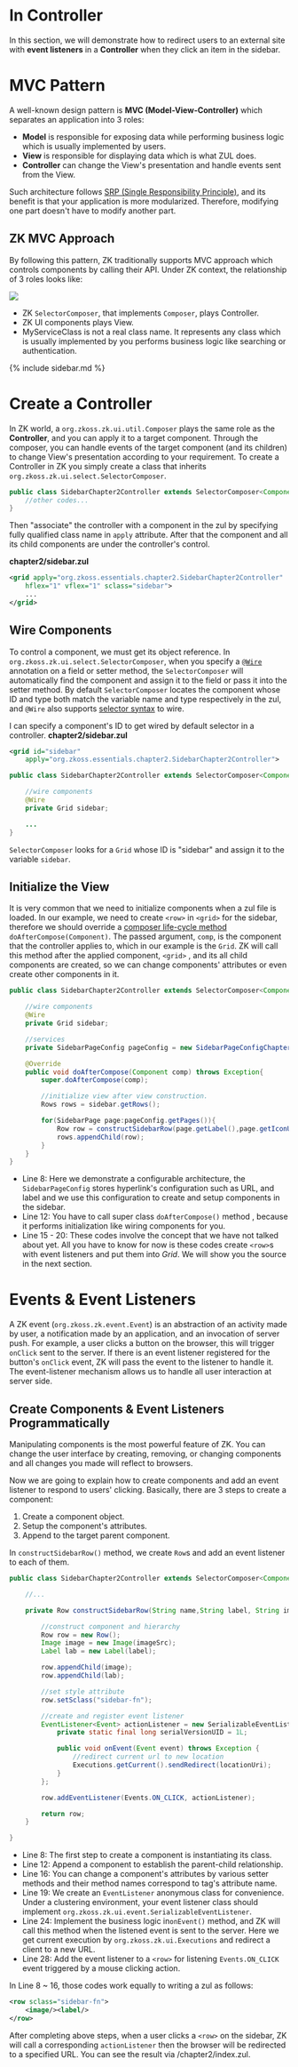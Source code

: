 # In Controller
In this section, we will demonstrate how to redirect users to an
external site with **event listeners** in a **Controller** when they
click an item in the sidebar.

# MVC Pattern
A well-known design pattern is **MVC
(Model-View-Controller)** which separates an application into 3 roles:

* **Model** is responsible for exposing data while performing business
logic which is usually implemented by users.
* **View** is responsible for displaying data which is what ZUL does.
* **Controller** can change the View's presentation and handle events sent from the View.

Such architecture follows [SRP (Single Responsibility Principle)](https://en.wikipedia.org/wiki/Single_responsibility_principle), and its benefit is that your application is more modularized. Therefore, modifying one part doesn't have to modify another part.

## ZK MVC Approach
By following this pattern, ZK traditionally supports MVC approach which controls components by calling their API. Under ZK context, the relationship of 3 roles looks like:

![]({{site.baseurl}}/zk_essentials/images/zk-mvc.png)

* ZK `SelectorComposer`, that implements `Composer`, plays Controller.
* ZK UI components plays View.
* MyServiceClass is not a real class name. It represents any class which is usually implemented by you performs business logic like searching or authentication.


{% include sidebar.md %}


# Create a Controller
In ZK world, a `org.zkoss.zk.ui.util.Composer` plays
the same role as the **Controller**, and you can apply it to a target
component. Through the composer, you can handle events of the target
component (and its children) to change View's presentation according to your requirement. To create a Controller in ZK you simply create a class that inherits `org.zkoss.zk.ui.select.SelectorComposer`.

```java
public class SidebarChapter2Controller extends SelectorComposer<Component>{
    //other codes...
}
```

Then "associate" the controller with a component in the zul by specifying fully qualified class name in `apply` attribute. After that the component and all its child components are under the
controller's control.

**chapter2/sidebar.zul**
```xml
<grid apply="org.zkoss.essentials.chapter2.SidebarChapter2Controller"
    hflex="1" vflex="1" sclass="sidebar">
    ...
</grid>
```


## Wire Components
To control a component, we must get its object reference. In
`org.zkoss.zk.ui.select.SelectorComposer`, when you
specify a [`@Wire`](https://www.zkoss.org/wiki/ZK_Developer%27s_Reference/MVC/Controller/Wire_Components) annotation on a field or setter method, the
`SelectorComposer` will automatically find the component and assign it to the field or pass it into the setter method. By default
`SelectorComposer` locates the component whose ID and type both match the variable name and type respectively in the zul, and `@Wire` also supports [selector syntax](https://www.zkoss.org/wiki/ZK_Developer%27s_Reference/MVC/Controller/Wire_Components) to wire.

I can specify a component's ID to get wired by default selector in a controller.
**chapter2/sidebar.zul**
```xml
<grid id="sidebar"
    apply="org.zkoss.essentials.chapter2.SidebarChapter2Controller">
```


```java
public class SidebarChapter2Controller extends SelectorComposer<Component>{

    //wire components
    @Wire
    private Grid sidebar;

    ...
}
```

`SelectorComposer` looks for a `Grid` whose ID is "sidebar" and assign it to the variable `sidebar`.


## Initialize the View
It is very common that we need to initialize components when a zul file
is loaded. In our example, we need to create `<row>` in `<grid>` for
the sidebar, therefore we should override a [ composer life-cycle
method](https://books.zkoss.org/wiki/ZK_Developer%27s_Reference/MVC/Controller/Composer#Lifecycle)
`doAfterCompose(Component)`. The passed argument, `comp`, is the
component that the controller applies to, which in our example is the
`Grid`. ZK will call this method after the applied component, `<grid>` , and its all child components are created, so we can change components' attributes or even create other components in it.

``` java
public class SidebarChapter2Controller extends SelectorComposer<Component>{

    //wire components
    @Wire
    private Grid sidebar;

    //services
    private SidebarPageConfig pageConfig = new SidebarPageConfigChapter2Impl();

    @Override
    public void doAfterCompose(Component comp) throws Exception{
        super.doAfterCompose(comp);

        //initialize view after view construction.
        Rows rows = sidebar.getRows();

        for(SidebarPage page:pageConfig.getPages()){
            Row row = constructSidebarRow(page.getLabel(),page.getIconUri(),page.getUri());
            rows.appendChild(row);
        }
    }
}
```

-   Line 8: Here we demonstrate a configurable architecture, the
    `SidebarPageConfig` stores hyperlink's configuration such as URL,
    and label and we use this configuration to create and setup
    components in the sidebar.
-   Line 12: You have to call super class `doAfterCompose()` method ,
    because it performs initialization like wiring components for you.
-   Line 15 - 20: These codes involve the concept that we have not
    talked about yet. All you have to know for now is these codes create
    `<row>`s with event listeners and put them into *Grid*. We will
    show you the source in the next section.

# Events & Event Listeners

A ZK event (`org.zkoss.zk.event.Event`) is an
abstraction of an activity made by user, a notification made by an
application, and an invocation of server push. For example, a user
clicks a button on the browser, this will trigger `onClick` sent to the
server. If there is an event listener registered for the button's
`onClick` event, ZK will pass the event to the listener to handle it.
The event-listener mechanism allows us to handle all user interaction at
server side.


## Create Components & Event Listeners Programmatically

Manipulating components is the most powerful feature of ZK. You can
change the user interface by creating, removing, or changing components
and all changes you made will reflect to browsers.

Now we are going to explain how to create components and add an event
listener to respond to users' clicking. Basically, there are 3 steps to
create a component:

1.  Create a component object.
2.  Setup the component's attributes.
3.  Append to the target parent component.

In `constructSidebarRow()` method, we create `Row`s and add an event
listener to each of them.

```java
public class SidebarChapter2Controller extends SelectorComposer<Component>{

    //...

    private Row constructSidebarRow(String name,String label, String imageSrc, final String locationUri) {

        //construct component and hierarchy
        Row row = new Row();
        Image image = new Image(imageSrc);
        Label lab = new Label(label);

        row.appendChild(image);
        row.appendChild(lab);

        //set style attribute
        row.setSclass("sidebar-fn");

        //create and register event listener
        EventListener<Event> actionListener = new SerializableEventListener<Event>() {
            private static final long serialVersionUID = 1L;

            public void onEvent(Event event) throws Exception {
                //redirect current url to new location
                Executions.getCurrent().sendRedirect(locationUri);
            }
        };

        row.addEventListener(Events.ON_CLICK, actionListener);

        return row;
    }

}
```

-   Line 8: The first step to create a component is instantiating its
    class.
-   Line 12: Append a component to establish the parent-child
    relationship.
-   Line 16: You can change a component's attributes by various setter
    methods and their method names correspond to tag's attribute name.
-   Line 19: We create an `EventListener` anonymous class for
    convenience. Under a clustering environment, your event listener
    class should implement `org.zkoss.zk.ui.event.SerializableEventListener`.
-   Line 24: Implement the business logic in`onEvent()` method, and ZK will call this method when the listened event is sent to the server. Here we get current execution by
    `org.zkoss.zk.ui.Executions` and redirect a client to a new URL.
-   Line 28: Add the event listener to a `<row>` for listening
    `Events.ON_CLICK` event triggered by a mouse clicking
    action.

In Line 8 \~ 16, those codes work equally to writing a zul as
follows:

```xml
<row sclass="sidebar-fn">
    <image/><label/>
</row>
```

After completing above steps, when a user clicks a `<row>` on the sidebar,
ZK will call a corresponding `actionListener` then the browser will be
redirected to a specified URL. You can see the result via /chapter2/index.zul.
